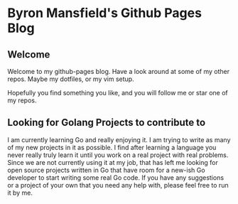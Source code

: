 # Byron Mansfield's Github Pages Blog

## Welcome
Welcome to my github-pages blog. Have a look around at some of my other repos. Maybe my dotfiles, or my vim setup.

Hopefully you find something you like, and you will follow me or star one of my
repos.

## Looking for Golang Projects to contribute to

I am currently learning Go and really enjoying it. I am trying to write as many of my new projects in it as possible. I find after learning a language you never really truly learn it until you work on a real project with real problems. Since we are not currently using it at my job, that has left me looking for open source projects written in Go that have room for a new-ish Go developer to start writing some real Go code. If you have any suggestions or a project of your own that you need any help with, please feel free to run it by me.
